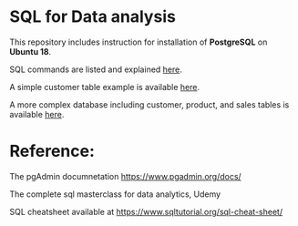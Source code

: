 # SQL for Data analysis

This repository includes instruction for installation of **PostgreSQL** on **Ubuntu 18**.


SQL commands are listed and explained <a href="postgreSQL_commands.ipynb">here</a>.

A simple customer table example is available <a href="customer_table.sql">here</a>.

A more complex database including customer, product, and sales tables is available <a href="supermarket.sql">here</a>.



# Reference:


The pgAdmin documnetation https://www.pgadmin.org/docs/

The complete sql masterclass for data analytics, Udemy

SQL cheatsheet available at https://www.sqltutorial.org/sql-cheat-sheet/
